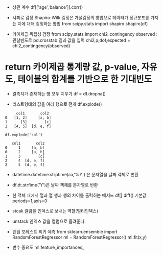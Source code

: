 - 상관 계수
df[['age','balance']].corr()

- 샤피로 검정
Shapiro-Wilk 검정은 가설검정의 방법으로 데이터가 정규분포를 가지는 지에 대해 검정하는 방법
from scipy.stats import shapiro
shapiro(df)

- 카이제곱 독립성 검정
from scipy.stats import chi2_contingency
observed : 관찰빈도로 pd.crosstab 결과 값을 입력
chi2,p,dof,expected = chi2_contingency(observed)
# return 카이제곱 통계량 값, p-value, 자유도, 테이블의 합계를 기반으로 한 기대빈도

- 결측치가 존재하는 행 모두 지우기
df = df.dropna()

- 리스트형태의 값을 여러 행으로 전개
df.explode()
```
     col1       col2
0   [1, 2]     [a, b]
1      [3]        [c]
2   [4, 5]  [d, e, f]

df.explode('col')

   col1       col2
0     1     [a, b]
0     2     [a, b]
1     3        [c]
2     4  [d, e, f]
2     5  [d, e, f]
```



- datetime.datetime.strptime(aa,'%Y') 은 문자열을 날짜 객체로 변환
- df.dt.strfime('Y')은 날짜 객체를 문자열로 반환
- 한 객체 내에서 열과 열  행과 행의 차이를 출력하는 메서드
  df[].diff()
  기본값 periods=1,axis=0

- stcak
컬럼을 인덱스로 보내는 역할(멀티인덱스)
- unstack
인덱스 값을 컬럼으로 올려준다.

- 랜덤 포레스트 회귀 예측
from sklearn.ensemble import RandomForestRegressor
ml = RandomForestRegressor()
ml.fit(x,y)
- 변수 중요도
ml.feature_importances_

